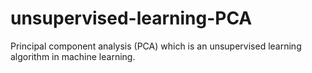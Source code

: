 # unsupervised-learning-PCA
Principal component analysis (PCA) which is an unsupervised learning algorithm in machine learning.
